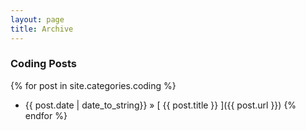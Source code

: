 ```yaml
---
layout: page
title: Archive
---
```


### Coding Posts
{% for post in site.categories.coding %}
  * {{ post.date | date_to_string}}  &raquo; [ {{ post.title }} ]({{ post.url }})
{% endfor %}
